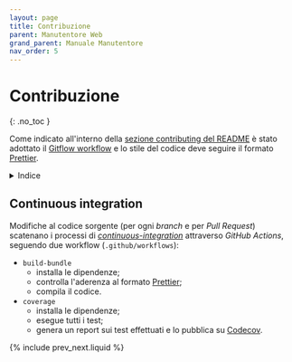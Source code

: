 ```yaml
---
layout: page
title: Contribuzione
parent: Manutentore Web
grand_parent: Manuale Manutentore
nav_order: 5
---
```


# Contribuzione

{: .no_toc }

Come indicato all'interno della [sezione contributing del README](https://github.com/SwevenSoftware/BlockCOVID-web#contributing) è stato adottato il [Gitflow workflow](https://www.atlassian.com/git/tutorials/comparing-workflows/gitflow-workflow) e lo stile del codice deve seguire il formato [Prettier](/manutentore/web/tecnologie#prettier).

<details closed markdown="block">
  <summary>
    Indice
  </summary>
  {: .text-delta }
1. TOC
{:toc}
</details>

## Continuous integration

Modifiche al codice sorgente (per ogni _branch_ e per _Pull Request_) scatenano i processi di [_continuous-integration_](/glossario#continuous-integration) attraverso _GitHub Actions_, seguendo due workflow (`.github/workflows`):
- `build-bundle`
    - installa le dipendenze;
    - controlla l'aderenza al formato [Prettier](/manutentore/web/tecnologie#prettier);
    - compila il codice.
- `coverage`
    - installa le dipendenze;
    - esegue tutti i test;
    - genera un report sui test effettuati e lo pubblica su [Codecov](https://app.codecov.io/gh/SwevenSoftware/BlockCOVID-web).

{% include prev_next.liquid %}
